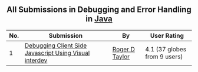 ﻿<div align="center">

## All Submissions in Debugging and Error Handling in [Java](../ByWorld/java.md)

</div>

No.  | Submission | By   | User Rating
---- | ---------- | ---- | -----------
1 | [Debugging Client Side Javascript Using Visual interdev<br />](https://github.com/Planet-Source-Code/roger-d-taylor-debugging-client-side-javascript-using-visual-interdev__2-1872) | [Roger D Taylor](../ByAuthor/roger-d-taylor.md) | 4.1 (37 globes from 9 users)
